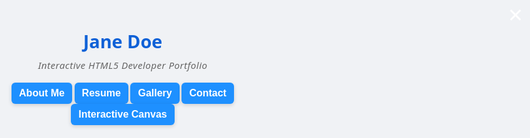 <!DOCTYPE html>
<html lang="en">
<head>
<meta charset="UTF-8" />
<meta name="viewport" content="width=device-width, initial-scale=1, maximum-scale=1, user-scalable=no" />
<meta http-equiv="X-UA-Compatible" content="IE=edge" />
<title>My Interactive HTML5 Portfolio</title>
<style>
  /* CSS Variables for theme colors */
  :root {
    --primary-color: #1e90ff;
    --primary-color-dark: #0f61d7;
    --background-color: #f0f2f5;
    --text-color: #333;
    --border-radius: 10px;
    --transition-speed: 0.3s;
  }

  /* Reset and base */
  * {
    box-sizing: border-box;
  }
  html, body {
    height: 100%;
    margin: 0;
    font-family: 'Segoe UI', Tahoma, Geneva, Verdana, sans-serif;
    background: var(--background-color);
    color: var(--text-color);
    line-height: 1.6;
    -webkit-font-smoothing: antialiased;
    -moz-osx-font-smoothing: grayscale;
    -webkit-text-size-adjust: 100%;
    -moz-text-size-adjust: 100%;
    -ms-text-size-adjust: 100%;
    text-size-adjust: 100%;
  }
  a {
    color: var(--primary-color);
    text-decoration: none;
  }
  a:hover, a:focus {
    text-decoration: underline;
    outline-offset: 3px;
  }

  /* Container and layout */
  body > header, main, footer {
    max-width: 350px;
    margin: 8px auto;
    padding: 1rem 1rem 2rem 1rem;
    background: white;
    border-radius: var(--border-radius);
    box-shadow:
      0 8px 16px rgba(0,0,0,0.15),
      0 0 5px rgba(30, 144, 255, 0.2);
  }
  header {
    text-align: center;
    margin-bottom: 1rem;
  }
  header h1 {
    margin: 0.5rem 0 0.2rem 0;
    font-weight: 700;
    font-size: 1.8rem;
    color: var(--primary-color-dark);
  }
  header p {
    font-style: italic;
    color: #666;
    margin-top: 0;
    font-size: 0.95rem;
    letter-spacing: 0.03em;
  }

  /* Navigation styles */
  nav {
    margin-top: 10px;
    display: flex;
    justify-content: center;
    gap: 1rem;
    flex-wrap: wrap;
  }
  nav button {
    background: var(--primary-color);
    color: white;
    border: none;
    padding: 0.5rem 0.75rem;
    border-radius: 6px;
    cursor: pointer;
    font-size: 1rem;
    font-weight: 600;
    transition: background-color var(--transition-speed) ease, box-shadow var(--transition-speed) ease;
    box-shadow: 0 2px 6px rgba(0,0,0,0.15);
  }
  nav button:hover, nav button:focus {
    background: var(--primary-color-dark);
    outline: 2px solid var(--primary-color);
    outline-offset: 3px;
    box-shadow: 0 0 8px var(--primary-color-dark);
  }
  nav button:focus-visible {
    outline-offset: 3px;
  }

  /* Section styles */
  section {
    margin-top: 1.5rem;
    line-height: 1.5;
  }
  h2.section-title {
    border-bottom: 3px solid var(--primary-color);
    padding-bottom: 0.35rem;
    margin-bottom: 1rem;
    font-weight: 700;
    color: var(--primary-color-dark);
    font-size: 1.35rem;
  }

  /* Interactive Resume Section */
  #resume ul {
    padding-left: 1.2rem;
    margin: 0;
    list-style-type: disc;
  }
  #resume li {
    margin-bottom: 0.6rem;
    font-size: 1rem;
    color: var(--text-color);
  }

  /* Gallery Section */
  #gallery {
    display: grid;
    grid-template-columns: repeat(auto-fill, minmax(90px,1fr));
    gap: 12px;
    margin-top: 0.5rem;
  }
  #gallery img {
    width: 100%;
    height: 90px;
    object-fit: cover;
    border-radius: 8px;
    cursor: pointer;
    box-shadow: 0 4px 8px rgba(0,0,0,0.12);
    transition: transform 0.25s ease, box-shadow 0.25s ease;
  }
  #gallery img:hover, #gallery img:focus {
    transform: scale(1.07);
    box-shadow: 0 8px 12px rgba(30,144,255,0.5);
    outline: 2px solid var(--primary-color);
    outline-offset: 2px;
  }
  #gallery img:focus-visible {
    outline-offset: 2px;
  }

  /* Modal for gallery image */
  #modal {
    position: fixed;
    top:0; left:0; right:0; bottom:0;
    background: rgba(0,0,0,0.85);
    display: flex;
    justify-content: center;
    align-items: center;
    padding: 1rem;
    visibility: hidden;
    opacity: 0;
    transition: opacity var(--transition-speed) ease;
    z-index: 1000;
  }
  #modal.show {
    visibility: visible;
    opacity: 1;
  }
  #modal img {
    max-width: 90vw;
    max-height: 80vh;
    border-radius: var(--border-radius);
    box-shadow: 0 0 15px white;
    user-select: none;
  }
  #modal span.closebtn {
    position: absolute;
    top: 12px;
    right: 18px;
    font-size: 2.5rem;
    color: white;
    cursor: pointer;
    user-select: none;
    transition: color 0.2s ease;
  }
  #modal span.closebtn:hover, #modal span.closebtn:focus {
    color: var(--primary-color);
    outline-offset: 3px;
  }
  #modal span.closebtn:focus-visible {
    outline: 3px solid var(--primary-color);
    outline-offset: 3px;
  }

  /* Contact Form */
  form {
    display: flex;
    flex-direction: column;
  }
  label {
    margin-top: 1rem;
    margin-bottom: 0.25rem;
    font-weight: 600;
    font-size: 1rem;
  }
  input[type="text"], input[type="email"], textarea {
    padding: 0.5rem;
    border-radius: 6px;
    border: 1.5px solid #ccc;
    font-size: 1rem;
    resize: vertical;
    transition: border-color var(--transition-speed) ease, box-shadow var(--transition-speed) ease;
  }
  textarea {
    min-height: 80px;
  }
  input:focus, textarea:focus {
    border-color: var(--primary-color);
    outline: none;
    box-shadow: 0 0 6px var(--primary-color);
  }
  input:invalid {
    border-color: #e74c3c;
  }
  input:invalid:focus {
    box-shadow: 0 0 8px #e74c3c;
  }
  button[type="submit"] {
    margin-top: 1.5rem;
    background: var(--primary-color);
    color: white;
    border: none;
    padding: 0.75rem;
    border-radius: 8px;
    font-size: 1.1rem;
    font-weight: 700;
    cursor: pointer;
    transition: background-color var(--transition-speed) ease, box-shadow var(--transition-speed) ease;
    box-shadow: 0 3px 8px rgba(30, 144, 255, 0.7);
  }
  button[type="submit"]:hover, button[type="submit"]:focus {
    background: var(--primary-color-dark);
    outline: none;
    box-shadow: 0 0 14px var(--primary-color-dark);
  }
  button[type="submit"]:focus-visible {
    outline: 3px solid var(--primary-color);
    outline-offset: 3px;
  }

  /* Confirmation message */
  #confirmation {
    margin-top: 1rem;
    background: #d4edda;
    color: #155724;
    border: 1px solid #c3e6cb;
    padding: 0.75rem;
    border-radius: 6px;
    font-weight: 600;
    display: none;
  }

  /* Canvas Section */
  #canvas-section {
    margin-top: 2rem;
    background: #222;
    border-radius: var(--border-radius);
    overflow: hidden;
  }
  #myCanvas {
    width: 100%;
    height: 150px;
    display: block;
    cursor: crosshair;
  }

  /* Accessibility: focus outlines */
  :focus-visible {
    outline-offset: 3px;
  }

  /* Responsive adjustments */
  @media (max-width: 400px) {
    body > header, main, footer {
      max-width: 100vw;
      border-radius: 0;
      box-shadow: none;
      padding: 1rem 0.75rem 1.5rem 0.75rem;
    }
    nav {
      flex-wrap: wrap;
      gap: 0.5rem;
    }
    nav button {
      flex: 1 1 48%;
      padding: 0.6rem 0;
      font-size: 1rem;
    }
    #gallery {
      grid-template-columns: repeat(auto-fill, minmax(80px,1fr));
      gap: 8px;
    }
  }
</style>
</head>
<body>
<header role="banner">
  <h1 tabindex="0">Jane Doe</h1>
  <p>Interactive HTML5 Developer Portfolio</p>
  <nav role="navigation" aria-label="Primary navigation">
    <button id="btnAbout" aria-controls="about" aria-expanded="false">About Me</button>
    <button id="btnResume" aria-controls="resume" aria-expanded="false">Resume</button>
    <button id="btnGallery" aria-controls="gallery-section" aria-expanded="false">Gallery</button>
    <button id="btnContact" aria-controls="contact" aria-expanded="false">Contact</button>
    <button id="btnCanvas" aria-controls="canvas-section" aria-expanded="false">Interactive Canvas</button>
  </nav>
</header>

<main>
  <section id="about" tabindex="-1" hidden>
    <h2 class="section-title">About Me</h2>
    <p>Hello! I'm Jane Doe, a passionate front-end developer with expertise in modern HTML5, CSS3, and JavaScript. I create interactive and accessible websites that look great on all devices.</p>
    <video controls width="320" preload="metadata" aria-label="Introduction video">
      <source src="https://interactive-examples.mdn.mozilla.net/media/cc0-videos/flower.webm" type="video/webm" />
      <source src="https://interactive-examples.mdn.mozilla.net/media/cc0-videos/flower.mp4" type="video/mp4" />
      Your browser does not support the video tag.
    </video>
  </section>

  <section id="resume" tabindex="-1" hidden>
    <h2 class="section-title">Interactive Resume</h2>
    <ul>
      <li><strong>Frontend Developer</strong> at Awesome Tech Co. (2022–Present)</li>
      <li><strong>UI/UX Designer</strong> at Creative Solutions (2020–2022)</li>
      <li><strong>Intern Developer</strong> at WebStart (2019–2020)</li>
    </ul>
    <p>Skilled in HTML5 semantics, CSS animations, JavaScript ES6+, and responsive design. Experienced with REST APIs, Git, and Agile methodologies.</p>
  </section>

  <section id="gallery-section" tabindex="-1" hidden>
    <h2 class="section-title">Gallery</h2>
    <p>Click on an image to enlarge.</p>
    <div id="gallery" role="list" aria-label="Portfolio images">
      <img src="https://picsum.photos/id/1018/100/100" alt="Sample project 1" tabindex="0" role="listitem" />
      <img src="https://picsum.photos/id/1025/100/100" alt="Sample project 2" tabindex="0" role="listitem" />
      <img src="https://picsum.photos/id/1033/100/100" alt="Sample project 3" tabindex="0" role="listitem" />
      <img src="https://picsum.photos/id/1057/100/100" alt="Sample project 4" tabindex="0" role="listitem" />
    </div>
  </section>

  <div id="modal" role="dialog" aria-modal="true" aria-labelledby="modalImageDesc" tabindex="-1">
    <span class="closebtn" role="button" aria-label="Close modal" tabindex="0">&times;</span>
    <img src="" alt="" id="modalImage" />
  </div>

  <section id="contact" tabindex="-1" hidden>
    <h2 class="section-title">Contact Me</h2>
    <form id="contactForm" aria-label="Contact form">
      <label for="nameInput">Name</label>
      <input type="text" id="nameInput" name="name" aria-required="true" required placeholder="Your name" />

      <label for="emailInput">Email</label>
      <input type="email" id="emailInput" name="email" aria-required="true" required placeholder="your.email@example.com" />

      <label for="messageInput">Message</label>
      <textarea id="messageInput" name="message" aria-required="true" required placeholder="Write your message here..."></textarea>

      <button type="submit">Send Message</button>
    </form>
    <div id="confirmation" role="alert" aria-live="polite">Thank you! Your message has been sent.</div>
  </section>

  <section id="canvas-section" tabindex="-1" hidden>
    <h2 class="section-title" id="canvasTitle">Interactive Canvas</h2>
    <canvas id="myCanvas" width="350" height="150" role="img" aria-labelledby="canvasTitle" aria-describedby="canvasDesc"></canvas>
    <p id="canvasDesc" style="font-size:0.9rem; color:#ccc; margin-top:8px;">Hover or tap on the canvas to draw colorful circles.</p>
  </section>
</main>

<script>
  // Simple navigation controls to show/hide sections
  const sections = {
    about: document.getElementById('about'),
    resume: document.getElementById('resume'),
    'gallery-section': document.getElementById('gallery-section'),
    contact: document.getElementById('contact'),
    'canvas-section': document.getElementById('canvas-section'),
  };

  const buttons = {
    btnAbout: document.getElementById('btnAbout'),
    btnResume: document.getElementById('btnResume'),
    btnGallery: document.getElementById('btnGallery'),
    btnContact: document.getElementById('btnContact'),
    btnCanvas: document.getElementById('btnCanvas'),
  };

  function hideAllSections() {
    for (const key in sections) {
      sections[key].hidden = true;
      const btnKey = "btn" + key.charAt(0).toUpperCase() + key.slice(1).replace(/-([a-z])/g, (m, w) => w.toUpperCase());
      if (buttons[btnKey]) {
        buttons[btnKey].setAttribute('aria-expanded', 'false');
      }
    }
  }

  // Show section on button click
  Object.entries(buttons).forEach(([btnId, btn]) => {
    btn.addEventListener('click', () => {
      hideAllSections();
      const secId = btn.getAttribute('aria-controls');
      const section = document.getElementById(secId);
      if (section) {
        section.hidden = false;
        btn.setAttribute('aria-expanded', 'true');
        section.focus();
      }
    });
  });

  // Gallery modal functionality
  const gallery = document.getElementById('gallery');
  const modal = document.getElementById('modal');
  const modalImage = document.getElementById('modalImage');
  const closeBtn = modal.querySelector('.closebtn');

  function openModal(src, alt) {
    modalImage.src = src;
    modalImage.alt = alt;
    modal.classList.add('show');
    modal.focus();
  }

  function closeModal() {
    modal.classList.remove('show');
    modalImage.src = '';
    modalImage.alt = '';
    gallery.querySelector('img[tabindex="0"]').focus();
  }

  gallery.addEventListener('click', e => {
    if (e.target.tagName === 'IMG') {
      openModal(e.target.src.replace('/100/100', '/600/400'), e.target.alt);
    }
  });

  // Keyboard accessibility for gallery images (Enter or Space opens modal)
  gallery.addEventListener('keydown', e => {
    if ((e.key === 'Enter' || e.key === ' ') && e.target.tagName === 'IMG') {
      e.preventDefault();
      openModal(e.target.src.replace('/100/100', '/600/400'), e.target.alt);
    }
  });

  closeBtn.addEventListener('click', closeModal);
  closeBtn.addEventListener('keydown', e => {
    if (e.key === 'Enter' || e.key === ' ') {
      e.preventDefault();
      closeModal();
    }
  });

  // Close modal when clicking outside the image
  modal.addEventListener('click', e => {
    if (e.target === modal) {
      closeModal();
    }
  });

  // Close modal on Escape key
  document.addEventListener('keydown', e => {
    if (e.key === 'Escape' && modal.classList.contains('show')) {
      closeModal();
    }
  });

  // Contact form localStorage saving & confirmation
  const form = document.getElementById('contactForm');
  const confirmation = document.getElementById('confirmation');

  // Load saved form data from localStorage
  window.addEventListener('load', () => {
    if (localStorage.getItem('contactFormData')) {
      const data = JSON.parse(localStorage.getItem('contactFormData'));
      form.name.value = data.name || '';
      form.email.value = data.email || '';
      form.message.value = data.message || '';
    }
  });

  // Save data on input
  form.addEventListener('input', () => {
    const data = {
      name: form.name.value,
      email: form.email.value,
      message: form.message.value,
    };
    localStorage.setItem('contactFormData', JSON.stringify(data));
  });

  // Handle form submission
  form.addEventListener('submit', e => {
    e.preventDefault();
    if (!form.checkValidity()) {
      form.reportValidity();
      return;
    }
    // Simulate sending
    confirmation.style.display = 'block';
    setTimeout(() => {
      confirmation.style.display = 'none';
    }, 4000);
    form.reset();
    localStorage.removeItem('contactFormData');
  });

  // Canvas drawing interactive area
  const canvas = document.getElementById('myCanvas');
  const ctx = canvas.getContext('2d');

  // Resize canvas for high DPI displays
  function resizeCanvas() {
    const dpr = window.devicePixelRatio || 1;
    const rect = canvas.getBoundingClientRect();
    canvas.width = rect.width * dpr;
    canvas.height = rect.height * dpr;
    ctx.setTransform(1, 0, 0, 1, 0, 0);
    ctx.scale(dpr, dpr);
    drawBackground();
  }

  // Draw background gradient
  function drawBackground() {
    const width = canvas.width / (window.devicePixelRatio || 1);
    const height = canvas.height / (window.devicePixelRatio || 1);
    const gradient = ctx.createLinearGradient(0, 0, width, height);
    gradient.addColorStop(0, '#1e90ff');
    gradient.addColorStop(1, '#6a11cb');
    ctx.fillStyle = gradient;
    ctx.fillRect(0, 0, width, height);
  }

  resizeCanvas();
  window.addEventListener('resize', resizeCanvas);

  // Draw colorful circles on mouse/touch move or click
  function drawCircle(x, y) {
    const radius = 15 + Math.random() * 10;
    const colors = ['#ffc107', '#28a745', '#e83e8c', '#17a2b8', '#fd7e14', '#6f42c1', '#20c997'];
    const color = colors[Math.floor(Math.random() * colors.length)];
    ctx.beginPath();
    ctx.arc(x, y, radius, 0, 2 * Math.PI);
    ctx.fillStyle = color;
    ctx.shadowColor = color;
    ctx.shadowBlur = 15;
    ctx.fill();
  }

  function handlePointer(event) {
    let x, y;
    if (event.touches) {
      x = event.touches[0].clientX - canvas.getBoundingClientRect().left;
      y = event.touches[0].clientY - canvas.getBoundingClientRect().top;
    } else {
      x = event.offsetX;
      y = event.offsetY;
    }
    drawCircle(x, y);
  }

  canvas.addEventListener('mousemove', e => {
    if (e.buttons === 1) {
      handlePointer(e);
    }
  });
  canvas.addEventListener('click', handlePointer);
  canvas.addEventListener('touchmove', e => {
    e.preventDefault();
    handlePointer(e);
  }, {passive:false});
  canvas.addEventListener('touchstart', e => {
    e.preventDefault();
    handlePointer(e);
  }, {passive:false});
</script>
</body>
</html>

